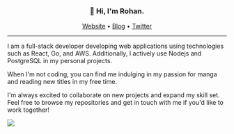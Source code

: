 <h3 align="center">👋 Hi, I'm Rohan.</h3>

<p align="center">
  <a href="https://rohankumarthakur.co.in/">Website</a> •
  <a href="https://xebec19.medium.com/">Blog</a> •
  <a href="https://twitter.com/tweets_thakur/">Twitter</a>
</p>

---

I am a full-stack developer developing web applications using technologies such as React, Go, and AWS. Additionally, I actively use Nodejs and PostgreSQL in my personal projects.

When I'm not coding, you can find me indulging in my passion for manga and reading new titles in my free time.

I'm always excited to collaborate on new projects and expand my skill set. Feel free to browse my repositories and get in touch with me if you'd like to work together!

![](https://komarev.com/ghpvc/?username=xebec19)
